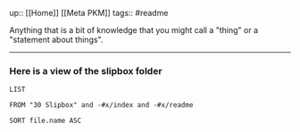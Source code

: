 up:: [[Home]] [[Meta PKM]]
tags:: #readme

Anything that is a bit of knowledge that you might call a "thing" or a "statement about things".

---

### Here is a view of the slipbox folder

``` dataview
LIST

FROM "30 Slipbox" and -#x/index and -#x/readme

SORT file.name ASC
```
